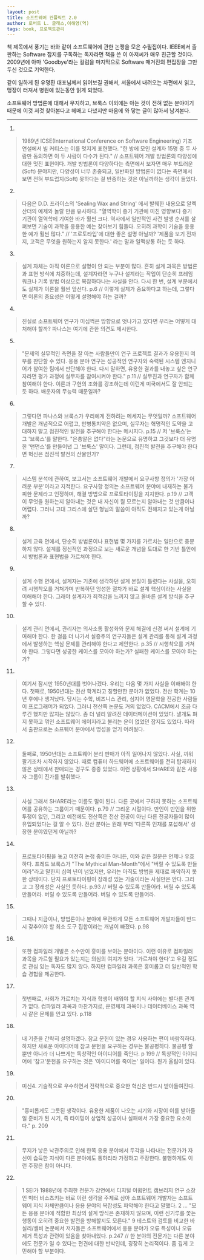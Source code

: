 ```yaml
---
layout: post
title: 소프트웨어 컨플릭트 2.0
author: 로버트 L. 글래스,이해영(역)
tags: book, 프로젝트관리
---
```


책 제목에서 풍기는 바와 같이 소프트웨어에 관한 논쟁을 모은 수필집이다. IEEE에서 출판하는 Software 잡지를 구독하는 독자라면 책을 쓴 이 아저씨가 매우 친근할 것이다. 2009년에 아마 'Goodbye'라는 컬럼을 마지막으로 Software 매거진의 편집장을 그만 두신 것으로 기억한다. 

같이 일하게 된 유명환 대표님께서 읽어보길 권해서, 서울에서 내려오는 차편에서 읽고, 맹장이 터져서 병원에 있는동안 읽게 되었다.

소프트웨어 방법론에 대해서 무지하고, 브룩스 이외에는 아는 것이 전혀 없는 분야이기 때문에 이것 저것 찾아본다고 헤매고 다녔지만 마음에 와 닿는 글이 많아서 남겨본다.

- - -
1. 
> 1989년 ICSE(International Conference on Software Engineering) 기조 연설에서 빌 커티스는 이를 멋지게 표현했다. "한 방에 모인 설계자 15명 중 두 사람만 동의하면 이 두 사람이 다수가 된다." // 소프트웨어 개발 방법론의 다양성에 대한 멋진 표현이다. 개발 방법론이 다양하다는 측면에서 보자면 매우 부드러운(Soft) 분야지만, 다양성이 너무 존중되고, 일반화된 방법론이 없다는 측면에서 보면 전혀 부드럽지(Soft) 못하다는 걸 반증하는 것은 아닐까하는 생각이 들었다.

2. 
> 다음은 D.D. 프라이스의 'Sealing Wax and String' 에서 발췌한 내용으로 알렉산더의 예제와 놀랄 만큼 유사하다. "열역학이 증기 기관에 미친 영향보다 증기 기관이 열역학에 기여한 바가 훨씬 크다. 역사에서 일반적인 사건 발생 순서를 살펴보면 기술이 과학을 응용한 예는 찾아보기 힘들다. 오히려 과학이 기술을 응용한 예가 훨씬 많다." // '프로토타입'에 대한 좋은 설명 아닐까? '제품을 보기 전까지, 고객은 무엇을 원하는지 알지 못한다.' 라는 말과 일맥상통 하는 듯 하다.

3. 
> 설계 자체는 아직 이론으로 설명이 안 되는 부분이 많다. 흔히 설계 과목은 방법론과 표현 방식에 치중하는데, 설계자라면 누구나 설계라는 작업이 단순히 프레임워크나 기록 방법 이상으로 복잡하다나는 사실을 안다. 다시 한 번, 설계 부분에서도 실제가 이론을 훨씬 앞선다. p.6 // 이렇게 실제가 중요하다고 하는데, 그렇다면 이론의 중요성은 어떻게 설명해야 하는 걸까?

4. 
> 진실로 소프트웨어 연구가 미심쩍은 방향으로 엇나가고 있다면 우리는 어떻게 대처해야 할까? 파나스는 여기에 관한 의견도 제시한다.

5. 
> "문제의 실무적인 측면을 잘 아는 사람들만이 연구 프로젝트 결과가 유용한지 여부를 판단할 수 있다. 응용 분야 연구는 성공적인 연구자와 숙력된 시스템 엔지니어가 참여한 팀에서 판단해야 한다. 다시 말하면, 유용한 결과를 내놓고 싶은 연구자라면 평가 과정에 실무자를 참여시켜야 한다." p.11 // 실무진과 연구자가 함께 참여해야 한다. 이론과 구현의 조화를 강조하는데 이런게 미국에서도 잘 안되는 듯 하다. 배운자의 무능력 때문일까?

6. 
> 그렇다면 파나스와 브룩스가 우리에게 전하려는 메세지는 무엇일까? 소프트웨어 개발은 개념적으로 어렵고, 만병통치약은 없으며, 실무자는 혁명적인 도약을 고대하지 말고 점진적인 발전을 추구해야 한다는 메시지다. p.15 // 저 '브룩스'는 그 '브룩스'를 말한다. "은총알은 없다"라는 논문으로 유명하고 그것보다 더 유명한 '맨먼스'를 만들어낸 그 '브룩스' 말이다. 그런데, 점진적 발전을 추구해야 한다면 혁신은 점진적 발전의 산물인가?

7. 
> 시스템 분석에 관하여, 보고서는 소프트웨어 개발에서 요구사항 정의가 '가장 어려운 부분'이라고 지적한다. 요구사항 정의는 소프트웨어 분야에 내재하는 불가피한 문제라고 인정하며, 해결 방법으로 프로토타이핑을 지지한다. p.19 // 고객이 무엇을 원하는지 알아내는 것은 내 자신이 뭘 모르는지 알아내는 것 만큼이나 어렵다. 그러니 고대 그리스에 살던 형님의 말씀이 아직도 전해지고 있는게 아닐까?

8. 
> 설계 교육 면에서, 단순히 방법론이나 표현법 몇 가지를 가르치는 일만으로 충분하지 않다. 설계를 정신적인 과정으로 보는 새로운 개념을 토대로 한 기반 틀안에서 방법론과 표현법을 가르쳐야 한다.

9. 
> 설계 수행 면에서, 설계자는 기존에 생각하던 설계 본질이 틀렸다는 사실을, 오히려 시행착오를 거쳐가며 반복하던 엉성한 절차가 바로 설계 핵심이라는 사실을 이해해야 한다. 그래야 설계자가 죄책감을 느끼지 않고 올바른 설계 방식을 추구할 수 있다.

10. 
> 설계 관리 면에서, 관리자는 의사소통 활성화와 문제 해결에 신경 써서 설계에 기여해야 한다. 한 걸음 더 나가서 실증주의 연구자들은 설계 관리를 통해 설계 과정에서 발생하는 핵심 문제를 관리해야 한다고 제안한다. p.35 // 시행착오를 거쳐야 한다. 그렇다면 성공한 케이스를 모아야 하는가? 실패한 케이스를 모아야 하는가?

11. 
> 여기서 잠시만 1950년대를 벗어나겠다. 우리는 다음 몇 가지 사실을 이해해야 한다. 첫째로, 1950년대는 전산 학계라고 칭할만한 분야가 없었다. 전산 학계는 10년 후에나 생겨났다. 당시는 수학, 비즈니스 관리, 심지어 영문학을 전공한 사람들이 프로그래머가 되었다. 그러니 전산쪽 논문도 거의 없었다. CACM에서 조금 다루긴 했지만 많지는 않았다. 좀 더 널리 알려진 데이터메이션이 있었다. 낼개도 펴지 못하고 꺾인 소프트웨어 에이지라고 불리는 운이 없었던 잡지도 있었다. 따라서 출판으로는 소프퉤어 분야에서 명성을 얻기 어려웠다. 

12. 
> 둘째로, 1950년대는 소프트웨어 분리 판매가 아직 일어나지 않았다. 사실, 끼워 팔기조차 시작하지 않았다. 때로 컴퓨터 하드웨어에 소프트웨어를 전혀 탑재하지 않은 상태에서 판매되는 경구도 종종 있었다. 이런 상황에서 SHARE와 같은 사용자 그룹이 진가를 발휘했다.

13. 
> 사실 그래서 SHARE라는 이름도 말이 된다. 다른 곳에서 구하지 못하는 소프트웨어를 공유하는 그룹이기 때문이다. p.79 // 그리운 시절이다. 만인이 만인을 위한 투쟁이 없던, 그리고 예전에도 전산쪽은 전산 전공이 아닌 다른 전공자들이 많이 유입되었다는 걸 알 수 있다. 전산 분야는 원래 부터 '다른쪽 인재를 포섭해서' 성장한 분야였던게 아닐까?

14. 
> 프로토타이핑을 놓고 여전히 논쟁 중이든 아니든, 이와 같은 질문은 언제나 유효하다. 프레드 브룩스가 "The Mythical Man-Month"에서 "버릴 수 있도록 만들어라"라고 말한지 십여 년이 넘었지만, 우리는 아직도 방법을 제대로 파악하지 못한 상태이다. 단지 프로토타이핑이 장래성 있는 기술이라는 사실만은 안다. 그리고 그 장래성은 사실인 듯하다. p.93 // 버릴 수 있도록 만들어라. 버릴 수 있도록 만들어라. 버릴 수 있도록 만들어라. 버릴 수 있도록 만들어라.

15. 
> 그때나 지금이나, 방법론이나 분야에 무관하게 모든 소프트웨어 개발자들이 반드시 갖추어야 할 최소 도구 집합이라는 개념이 빠졌다. p.98

16. 
> 또한 컴파일러 개발은 소수만이 흥미를 보이는 분야이다. 이런 이유로 컴파일러 과목을 가르칠 필요가 있는지는 의심의 여지가 있다. '가르쳐야 한다'고 우길 정도로 관심 있는 독자도 많지 않다. 하지만 컴파일러 과목은 흥미롭고 더 일반적인 학습 경헙을 제공한다.

17. 
> 첫번째로, 사회가 가르치는 지식과 학생이 배워야 할 지식 사이에는 별다른 관계가 없다. 컴파일러 과목과 마찬가지로, 운영체제 과목이나 데이터베이스 과목 역시 같은 문제를 안고 있다. p.118

18. 
> 내 기준을 간략히 설명하겠다. 참고 문헌이 있는 경우 사용하는 편이 바람직하다. 하지만 새로운 아이디어에 참고 문헌을 요구하는 경우는 불공평하다. 불공평 할 뿐만 아니라 더 나쁘게는 독창적인 아이디어를 죽인다. p 199 // 독창적인 아이디어에 '참고'문헌을 요구하는 것은 '아이디어를 죽이는' 일이다. 뭔가 울림이 있다.

19. 
> 미신4. 기술적으로 우수하면서 전략적으로 중요한 혁신은 반드시 받아들여진다.

20. 
> "흥미롭게도 그릇된 생각이다. 유용한 제품이 나오는 시기와 시장이 이를 받아들일 준비가 된 시기, 즉 타이밍이 상업적 성공이나 실패에서 가장 중요한 요소이다." p. 209

21. 
> 무지가 낳은 낙관주의로 인해 한쪽 응용 분야에서 두각을 나타내는 전문가가 자신이 습득한 지식이 다른 분야에도 통하리라 가정하고 주장한다. 불행하게도 이런 주장은 참이 아니다. 

22. 
> 1 SEI가 1988년에 주최한 전문가 강연에서 디지털 이큅먼트 캠브리지 연구 소장인 빅터 비소츠키는 바로 이런 생각을 주제로 삼아 소프트웨어 개발자는 소프트웨어 지식 자체만큼이나 응용 분야의 복잡성도 파악해야 한다고 말했다. 2 ... "모든 응용 분야에 적합한 최상의 설계 방식은 존재하지 않으며, 이런 신기루를 쫓는 행동이 오히려 중요한 발전을 방해할지도 모른다." 9 테스트와 검토를 비교한 바실리/셀비 논문에서 저자들은 소프트웨어에서 응용 분야가 오류 특성이나 오류 제거 특성과 관련이 있음을 찾아내었다. p.247 // 한 분야의 전문가는 다른 분야에도 전문가 일 수 있다는 편견에 대한 반박인데, 굉장히 논리적이다. 좀 깊게 고민해야 할 부분이다.
